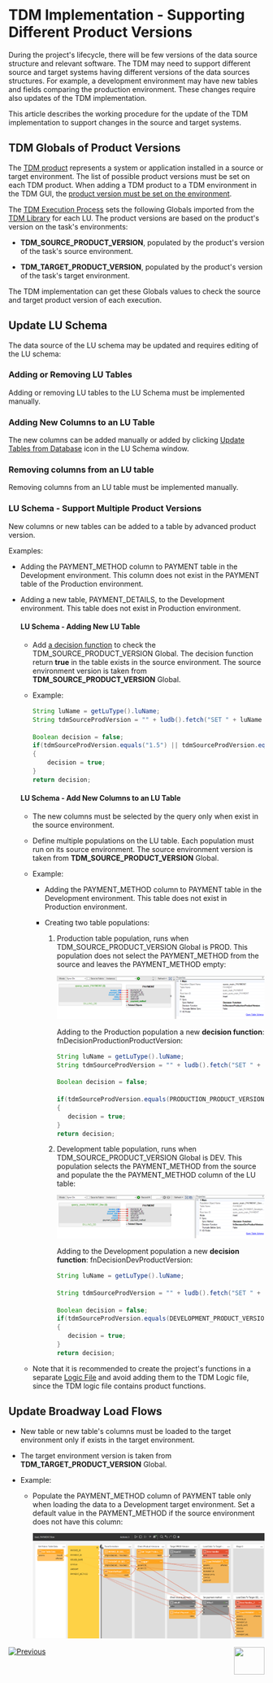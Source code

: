 # TDM Implementation - Supporting Different Product Versions

During the project's lifecycle, there will be few versions of the data source structure and relevant software. The TDM may need to support different source and target systems having different versions of the data sources structures. For example, a development environment may have new tables and fields comparing the production environment. These changes require also updates of the TDM implementation.

This article describes the working procedure for the update of the TDM implementation to support changes in the source and target systems.



## TDM Globals of Product Versions

The  [TDM product](/articles/TDM/tdm_gui/05_tdm_gui_product_window.md) represents a system or application installed in a source or target environment. The list of possible product versions must be set on each TDM product. When adding a TDM product to a TDM environment in the TDM GUI, the [product version must be set on the environment](/articles/TDM/tdm_gui/11_environment_products_tab.md#environment-product-window).

The [TDM Execution Process](/articles/TDM/tdm_architecture/03_task_execution_processes.md) sets the following Globals imported from the [TDM Library](04_fabric_tdm_library.md) for each LU. The product versions are based on the product's version on the task's environments: 

- **TDM_SOURCE_PRODUCT_VERSION**, populated by the product's version of the task's source environment. 

- **TDM_TARGET_PRODUCT_VERSION**, populated by the product's version of the task's target environment.

The TDM implementation can get  these Globals values to check the source and target product version of each execution.

## Update LU Schema

 The data source of the LU schema may be updated and requires editing of the LU schema:

### Adding or Removing LU Tables

Adding or removing LU tables to the LU Schema must be implemented manually.

### Adding New Columns to an LU Table 

The new columns can be added manually or  added by clicking [Update Tables from Database](/articles/03_logical_units/18_LU_schema_refresh_LU_options.md) icon in the LU Schema window. 

### Removing columns from an LU table

Removing columns from an LU table must be implemented manually.

### LU Schema - Support Multiple Product Versions

New columns or new tables can be added to a table by advanced product version. 

Examples:

- Adding the PAYMENT_METHOD column to PAYMENT table in the Development environment. This column does not exist in the PAYMENT table of the Production environment.

- Adding a new table, PAYMENT_DETAILS, to the  Development environment. This table does not exist in Production environment.

  #### LU Schema - Adding New LU Table

  - Add [a decision function](/articles/14_sync_LU_instance/05_sync_decision_functions.md) to check the TDM_SOURCE_PRODUCT_VERSION Global. The decision function return **true** in the table exists in the source environment. The source environment version is taken from  **TDM_SOURCE_PRODUCT_VERSION** Global.

  - Example:

    ```java
    String luName = getLuType().luName;
    String tdmSourceProdVersion = "" + ludb().fetch("SET " + luName + ".TDM_SOURCE_PRODUCT_VERSION").firstValue();
    
    Boolean decision = false; 
    if(tdmSourceProdVersion.equals("1.5") || tdmSourceProdVersion.equals("2")
    {
    	decision = true;
    }
    return decision;
    ```

    

  #### LU Schema - Add New Columns to an LU Table 
  - The new columns must be selected by the query only when exist in the source environment.

  - Define multiple populations on the LU table. Each population must run on its source environment. The source environment version is taken from  **TDM_SOURCE_PRODUCT_VERSION** Global.

  - Example:

    - Adding the PAYMENT_METHOD column to PAYMENT table in the Development environment. This table does not exist in Production environment.

    - Creating two table populations:

      1. Production table population, runs when  TDM_SOURCE_PRODUCT_VERSION Global is PROD. This population does not select the PAYMENT_METHOD from the source and leaves the PAYMENT_METHOD empty:

         ![prod population](images/multi_versions_lu_population_1.png)

         Adding to the Production population a new **decision function**: fnDecisionProductionProductVersion:

         ```java
         String luName = getLuType().luName;
         String tdmSourceProdVersion = "" + ludb().fetch("SET " + luName + ".TDM_SOURCE_PRODUCT_VERSION").firstValue();
         
         Boolean decision = false;
         
         if(tdmSourceProdVersion.equals(PRODUCTION_PRODUCT_VERSION))
         {
         	decision = true;
         }
         return decision;
         ```

         

      2. Development  table population, runs when TDM_SOURCE_PRODUCT_VERSION Global is DEV. This population selects the PAYMENT_METHOD from the source and populate the the PAYMENT_METHOD column of the LU table:

         ![dev population](images/multi_versions_lu_population_2.png)

         Adding  to the Development population a new **decision function**: fnDecisionDevProductVersion:

         ```java
         String luName = getLuType().luName;
         
         String tdmSourceProdVersion = "" + ludb().fetch("SET " + luName + ".TDM_SOURCE_PRODUCT_VERSION").firstValue();
         
         Boolean decision = false; 
         if(tdmSourceProdVersion.equals(DEVELOPMENT_PRODUCT_VERSION))
         {
         	decision = true;
         }
         return decision;
         ```

  - Note that it is recommended to create the project's functions in a separate [Logic File](/articles/04_fabric_studio/09_logic_files_and_categories.md) and avoid adding them to the TDM Logic file, since the TDM logic file contains product functions.

## Update Broadway Load Flows

- New table or new table's columns must be loaded to the target environment only if exists in the target environment.

- The target environment version is taken from  **TDM_TARGET_PRODUCT_VERSION** Global.

- Example:

  - Populate the PAYMENT_METHOD column of PAYMENT table only when loading the data to a Development target environment. Set a default value in the PAYMENT_METHOD if the source environment does not have this column:

    ![Broadway example](images/multi_versions_broadway_flow_example.png) 



[![Previous](/articles/images/Previous.png)](12_tdm_error_handling_and_statistics.md)[<img align="right" width="60" height="54" src="/articles/images/Next.png">](tdm_fabric_implementation_environments_setup.md)